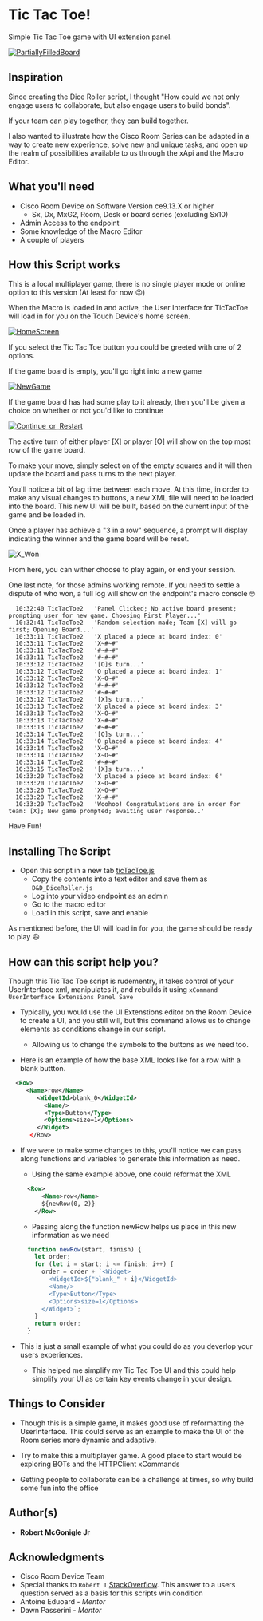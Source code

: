 # Tic Tac Toe!
Simple Tic Tac Toe game with UI extension panel.

[![PartiallyFilledBoard](https://github.com/Bobby-McGonigle/Cisco-RoomDevice-Macro-Projects-Examples/blob/master/Games/TicTacToe/images/05_BoardFilling.png)](#)

## Inspiration

Since creating the Dice Roller script, I thought "How could we not only engage users to collaborate, but also engage users to build bonds".

If your team can play together, they can build together.

I also wanted to illustrate how the Cisco Room Series can be adapted in a way to create new experience, solve new and unique tasks, and open up the realm of possibilities available to us through the xApi and the Macro Editor.

## What you'll need

* Cisco Room Device on Software Version ce9.13.X or higher
  * Sx, Dx, MxG2, Room, Desk or board series (excluding Sx10)
* Admin Access to the endpoint
* Some knowledge of the Macro Editor
* A couple of players

## How this Script works

This is a local multiplayer game, there is no single player mode or online option to this version (At least for now :wink:)

When the Macro is loaded in and active, the User Interface for TicTacToe will load in for you on the Touch Device's home screen.

[![HomeScreen](https://github.com/Bobby-McGonigle/Cisco-RoomDevice-Macro-Projects-Examples/blob/master/Games/TicTacToe/images/01_Home.png)](#)

If you select the Tic Tac Toe button you could be greeted with one of 2 options.

If the game board is empty, you'll go right into a new game

[![NewGame](https://github.com/Bobby-McGonigle/Cisco-RoomDevice-Macro-Projects-Examples/blob/master/Games/TicTacToe/images/02_NewGame.png)](#)

If the game board has had some play to it already, then you'll be given a choice on whether or not you'd like to continue

[![Continue_or_Restart](https://github.com/Bobby-McGonigle/Cisco-RoomDevice-Macro-Projects-Examples/blob/master/Games/TicTacToe/images/08_ContinueFromLast.png)](#)

The active turn of either player [X] or player [O] will show on the top most row of the game board.

To make your move, simply select on of the empty squares and it will then update the board and pass turns to the next player.

You'll notice a bit of lag time between each move. At this time, in order to make any visual changes to buttons, a new XML file will need to be loaded into the board. This new UI will be built, based on the current input of the game and be loaded in.

Once a player has achieve a "3 in a row" sequence, a prompt will display indicating the winner and the game board will be reset.

![X_Won](https://github.com/Bobby-McGonigle/Cisco-RoomDevice-Macro-Projects-Examples/blob/master/Games/TicTacToe/images/06_XWon.png)

From here, you can wither choose to play again, or end your session.

One last note, for those admins working remote. If you need to settle a dispute of who won, a full log will show on the endpoint's macro console :nerd_face:

```
  10:32:40 TicTacToe2	'Panel Clicked; No active board present; prompting user for new game. Choosing First Player...'
  10:32:41 TicTacToe2	'Random selection made; Team [X] will go first; Opening Board...'
  10:33:11 TicTacToe2	'X placed a piece at board index: 0'
  10:33:11 TicTacToe2	'X~#~#'
  10:33:11 TicTacToe2	'#~#~#'
  10:33:11 TicTacToe2	'#~#~#'
  10:33:12 TicTacToe2	'[O]s turn...'
  10:33:12 TicTacToe2	'O placed a piece at board index: 1'
  10:33:12 TicTacToe2	'X~O~#'
  10:33:12 TicTacToe2	'#~#~#'
  10:33:12 TicTacToe2	'#~#~#'
  10:33:12 TicTacToe2	'[X]s turn...'
  10:33:13 TicTacToe2	'X placed a piece at board index: 3'
  10:33:13 TicTacToe2	'X~O~#'
  10:33:13 TicTacToe2	'X~#~#'
  10:33:13 TicTacToe2	'#~#~#'
  10:33:14 TicTacToe2	'[O]s turn...'
  10:33:14 TicTacToe2	'O placed a piece at board index: 4'
  10:33:14 TicTacToe2	'X~O~#'
  10:33:14 TicTacToe2	'X~O~#'
  10:33:14 TicTacToe2	'#~#~#'
  10:33:15 TicTacToe2	'[X]s turn...'
  10:33:20 TicTacToe2	'X placed a piece at board index: 6'
  10:33:20 TicTacToe2	'X~O~#'
  10:33:20 TicTacToe2	'X~O~#'
  10:33:20 TicTacToe2	'X~#~#'
  10:33:20 TicTacToe2	'Woohoo! Congratulations are in order for team: [X]; New game prompted; awaiting user response..'
```

Have Fun!

## Installing The Script
* Open this script in a new tab [ticTacToe.js](https://github.com/Bobby-McGonigle/Cisco-RoomDevice-Macro-Projects-Examples/blob/master/Games/TicTacToe/ticTacToe.js)
  * Copy the contents into a text editor and save them as ```D&D_DiceRoller.js```
  * Log into your video endpoint as an admin
  * Go to the macro editor
  * Load in this script, save and enable

As mentioned before, the UI will load in for you, the game should be ready to play :smiley:

## How can this script help you?

Though this Tic Tac Toe script is rudementry, it takes control of your UserInterface xml, manipulates it, and rebuilds it using ```xCommand UserInterface Extensions Panel Save```
* Typically, you would use the UI Extenstions editor on the Room Device to create a UI, and you still will, but this command allows us to change elements as conditions change in our script.
  * Allowing us to change the symbols to the buttons as we need too.

* Here is an example of how the base XML looks like for a row with a blank buttton.
```xml
  <Row>
     <Name>row</Name>
        <WidgetId>blank_0</WidgetId>
          <Name/>
          <Type>Button</Type>
          <Options>size=1</Options>
        </Widget>
      </Row>
```

* If we were to make some changes to this, you'll notice we can pass along functions and variables to generate this information as need.

  * Using the same example above, one could reformat the XML

  ```xml
    <Row>
        <Name>row</Name>
        ${newRow(0, 2)}
      </Row>
  ```

  * Passing along the function newRow helps us place in this new information as we need

  ```javascript
    function newRow(start, finish) {
      let order;
      for (let i = start; i <= finish; i++) {
        order = order + `<Widget>
          <WidgetId>${"blank_" + i}</WidgetId>
          <Name/>
          <Type>Button</Type>
          <Options>size=1</Options>
        </Widget>`;
      }
      return order;
    }
  ```
* This is just a small example of what you could do as you deverlop your users experiences.
  * This helped me simplify my Tic Tac Toe UI and this could help simplify your UI as certain key events change in your design.

## Things to Consider

* Though this is a simple game, it makes good use of reformatting the UserInterface. This could serve as an example to make the UI of the Room series more dynamic and adaptive.

* Try to make this a multiplayer game. A good place to start would be exploring BOTs and the HTTPClient xCommands

* Getting people to collaborate can be a challenge at times, so why build some fun into the office

## Author(s)

* **Robert McGonigle Jr**

## Acknowledgments

* Cisco Room Device Team
* Special thanks to ```Robert I``` [StackOverflow](https://stackoverflow.com/questions/45703381/javascript-tic-tac-toe-how-to-loop-through-win-condition). This answer to a users question served as a basis for this scripts win condition
* Antoine Eduoard - *Mentor*
* Dawn Passerini - *Mentor*
